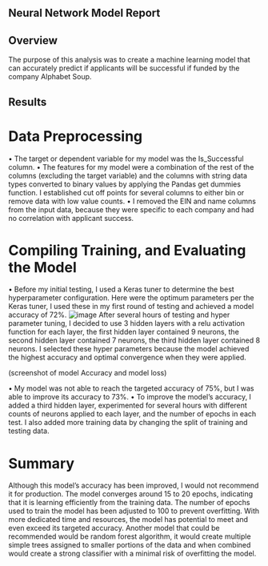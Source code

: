 ## Neural Network Model Report

## Overview
The purpose of this analysis was to create a machine learning model that can accurately predict if applicants will be successful if funded by the company Alphabet Soup.

## Results

# Data Preprocessing 
•	The target or dependent variable for my model was the Is_Successful column.
•	The features for my model were a combination of the rest of the columns (excluding the target variable) and the columns with string data types converted to binary values by applying the Pandas get dummies function. I established cut off points for several columns to either bin or remove data with low value counts.
•	I removed the EIN and name columns from the input data, because they were specific to each company and had no correlation with applicant success.
# Compiling Training, and Evaluating the Model
•	Before my initial testing, I used a Keras tuner to determine the best hyperparameter configuration. Here were the optimum parameters per the Keras tuner, I used these in my first round of testing and achieved a model accuracy of 72%.
![image](https://github.com/TZDSGeek/Deep-Learning-Challenge/assets/137857956/781c5e48-a163-4787-a415-516797377d87)
After several hours of testing and hyper parameter tuning, I decided to use 3 hidden layers with a relu activation function for each layer, the first hidden layer contained 9 neurons, the second hidden layer contained 7 neurons, the third hidden layer contained 8 neurons. I selected these hyper parameters because the model achieved the highest accuracy and optimal convergence when they were applied. 

(screenshot of model Accuracy and model loss)

•	My model was not able to reach the targeted accuracy of 75%, but I was able to improve its accuracy to 73%.
•	To improve the model’s accuracy, I added a third hidden layer, experimented for several hours with different counts of neurons applied to each layer, and the number of epochs in each test. I also added more training data by changing the split of training and testing data.
# Summary
Although this model’s accuracy has been improved, I would not recommend it for production. The model converges around 15 to 20 epochs, indicating that it is learning efficiently from the training data. The number of epochs used to train the model has been adjusted to 100 to prevent overfitting. With more dedicated time and resources, the model has potential to meet and even exceed its targeted accuracy. Another model that could be recommended would be random forest algorithm, it would create multiple simple trees assigned to smaller portions of the data and when combined would create a strong classifier with a minimal risk of overfitting the model.
